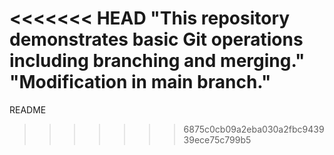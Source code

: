 <<<<<<< HEAD
"This repository demonstrates basic Git operations including branching and merging." 
"Modification in main branch." 
=======
README
>>>>>>> 6875c0cb09a2eba030a2fbc943939ece75c799b5
